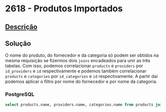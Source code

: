 # 2618 - Produtos Importados

## [Descrição](https://www.beecrowd.com.br/judge/pt/problems/view/2618)

## Solução

O nome do produto, do fornecedor e da categoria só podem ser obtidos na mesma requisição se fizermos dois `joins` encadeados para unir as três tabelas. Com isso, podemos correlacionar `products` e `providers` por `id_providers` e `id` respectivamente e podemos também correlacionar `products` e `categories` por `id_categories` e `id` respectivamente. A partir daí podemos aplicar o filtro por nome do fornecedor e por nome da categoria.

### PostgreSQL

```sql
select products.name, providers.name, categories.name from products join providers on products.id_providers = providers.id join categories on products.id_categories = categories.id where providers.name = 'Sansul SA' and categories.name = 'Imported';
```